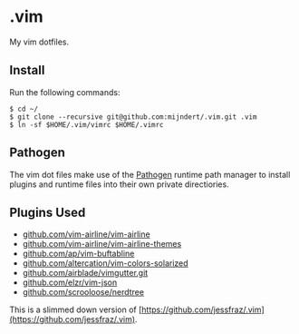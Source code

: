 # .vim

My vim dotfiles.

## Install

Run the following commands:

```console
$ cd ~/
$ git clone --recursive git@github.com:mijndert/.vim.git .vim
$ ln -sf $HOME/.vim/vimrc $HOME/.vimrc
```

## Pathogen

The vim dot files make use of the [Pathogen](https://github.com/tpope/vim-pathogen) runtime path manager to install plugins and runtime files into their own private directiories.

## Plugins Used

* [github.com/vim-airline/vim-airline](https://github.com/vim-airline/vim-airline.git)
* [github.com/vim-airline/vim-airline-themes](https://github.com/vim-airline/vim-airline-themes.git)
* [github.com/ap/vim-buftabline](https://github.com/ap/vim-buftabline.git)
* [github.com/altercation/vim-colors-solarized](https://github.com/altercation/vim-colors-solarized.git)
* [github.com/airblade/vimgutter.git](https://github.com/airblade/vim-gitgutter.git)
* [github.com/elzr/vim-json](https://github.com/elzr/vim-json.git)
* [github.com/scrooloose/nerdtree](https://github.com/scrooloose/nerdtree.git)

This is a slimmed down version of [https://github.com/jessfraz/.vim](https://github.com/jessfraz/.vim).
